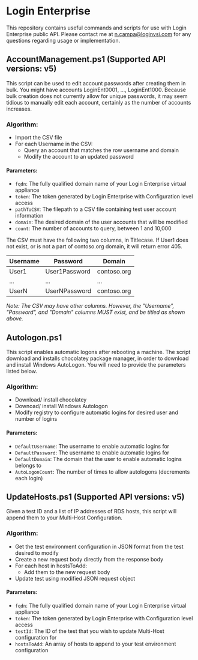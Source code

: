 # Login Enterprise

This repository contains useful commands and scripts for use with Login Enterprise public API. Please contact me at n.campa@loginvsi.com for any questions regarding usage or implementation.

## AccountManagement.ps1 (Supported API versions: v5)

This script can be used to edit account passwords after creating them in bulk. You might have accounts LoginEnt0001, ..., LoginEnt1000. Because bulk creation does not currently allow for unique passwords, it may seem tidious to manually edit each account, certainly as the number of accounts increases. 

### Algorithm:
* Import the CSV file
* For each Username in the CSV:
   * Query an account that matches the row username and domain
   * Modify the account to an updated password

#### Parameters:
* ```fqdn```: The fully qualified domain name of your Login Enterprise virtual appliance
* ```token```: The token generated by Login Enterprise with Configuration level access
* ```pathToCSV```: The filepath to a CSV file containing test user account information
* ```domain```: The desired domain of the user accounts that will be modified 
* ```count```: The number of accounts to query, between 1 and 10,000

The CSV must have the following two columns, in Titlecase. If User1 does not exist, or is not a part of contoso.org domain, it will return error 405. 

| Username    | Password            | Domain           | 
| ----------- | ------------------- |------------------|
| User1       | User1Password       | contoso.org      |
| ...         | ...                 | ...              |
| UserN       | UserNPassword       | contoso.org      |

_Note: The CSV may have other columns. However, the "Username", "Password", and "Domain" columns MUST exist, and be titled as shown above._
## Autologon.ps1

This script enables automatic logons after rebooting a machine. The script download and installs chocolatey package manager, in order to download and install Windows AutoLogon. You will need to provide the parameters listed below.

### Algorithm:
* Download/ install chocolatey
* Downoad/ install Windows Autologon
* Modify registry to configure automatic logins for desired user and number of logins

#### Parameters:
* ```DefaultUsername```: The username to enable automatic logins for
* ```DefaultPassword```: The username to enable automatic logins for
* ```DefaultDomain```: The domain that the user to enable automatic logins belongs to 
* ```AutoLogonCount```: The number of times to allow autologons (decrements each login)

## UpdateHosts.ps1 (Supported API versions: v5)

Given a test ID and a list of IP addresses of RDS hosts, this script will append them to your Multi-Host Configuration. 

### Algorithm:
* Get the test environment configuration in JSON format from the test desired to modify
* Create a new request body directly from the response body
* For each host in hostsToAdd:
  * Add them to the new request body
* Update test using modified JSON request object

#### Parameters:
* ```fqdn```: The fully qualified domain name of your Login Enterprise virtual appliance
* ```token```: The token generated by Login Enterprise with Configuration level access
* ```testId```: The ID of the test that you wish to update Multi-Host configuration for
* ```hostsToAdd```: An array of hosts to append to your test environment configuration
